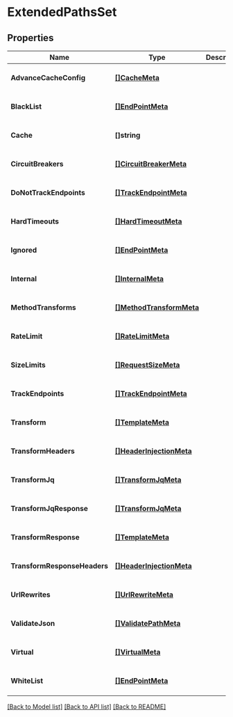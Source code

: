 # ExtendedPathsSet

## Properties
Name | Type | Description | Notes
------------ | ------------- | ------------- | -------------
**AdvanceCacheConfig** | [**[]CacheMeta**](CacheMeta.md) |  | [optional] [default to null]
**BlackList** | [**[]EndPointMeta**](EndPointMeta.md) |  | [optional] [default to null]
**Cache** | **[]string** |  | [optional] [default to null]
**CircuitBreakers** | [**[]CircuitBreakerMeta**](CircuitBreakerMeta.md) |  | [optional] [default to null]
**DoNotTrackEndpoints** | [**[]TrackEndpointMeta**](TrackEndpointMeta.md) |  | [optional] [default to null]
**HardTimeouts** | [**[]HardTimeoutMeta**](HardTimeoutMeta.md) |  | [optional] [default to null]
**Ignored** | [**[]EndPointMeta**](EndPointMeta.md) |  | [optional] [default to null]
**Internal** | [**[]InternalMeta**](InternalMeta.md) |  | [optional] [default to null]
**MethodTransforms** | [**[]MethodTransformMeta**](MethodTransformMeta.md) |  | [optional] [default to null]
**RateLimit** | [**[]RateLimitMeta**](RateLimitMeta.md) |  | [optional] [default to null]
**SizeLimits** | [**[]RequestSizeMeta**](RequestSizeMeta.md) |  | [optional] [default to null]
**TrackEndpoints** | [**[]TrackEndpointMeta**](TrackEndpointMeta.md) |  | [optional] [default to null]
**Transform** | [**[]TemplateMeta**](TemplateMeta.md) |  | [optional] [default to null]
**TransformHeaders** | [**[]HeaderInjectionMeta**](HeaderInjectionMeta.md) |  | [optional] [default to null]
**TransformJq** | [**[]TransformJqMeta**](TransformJQMeta.md) |  | [optional] [default to null]
**TransformJqResponse** | [**[]TransformJqMeta**](TransformJQMeta.md) |  | [optional] [default to null]
**TransformResponse** | [**[]TemplateMeta**](TemplateMeta.md) |  | [optional] [default to null]
**TransformResponseHeaders** | [**[]HeaderInjectionMeta**](HeaderInjectionMeta.md) |  | [optional] [default to null]
**UrlRewrites** | [**[]UrlRewriteMeta**](URLRewriteMeta.md) |  | [optional] [default to null]
**ValidateJson** | [**[]ValidatePathMeta**](ValidatePathMeta.md) |  | [optional] [default to null]
**Virtual** | [**[]VirtualMeta**](VirtualMeta.md) |  | [optional] [default to null]
**WhiteList** | [**[]EndPointMeta**](EndPointMeta.md) |  | [optional] [default to null]

[[Back to Model list]](../README.md#documentation-for-models) [[Back to API list]](../README.md#documentation-for-api-endpoints) [[Back to README]](../README.md)

